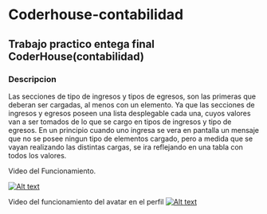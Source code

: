 # Coderhouse-contabilidad
## Trabajo practico entega final CoderHouse(contabilidad)
### Descripcion
Las secciones de tipo de ingresos y tipos de egresos, son las primeras que deberan ser cargadas, al menos con un elemento. Ya que las secciones de ingresos y egresos poseen una lista desplegable cada una, cuyos valores van a ser tomados de lo que se cargo en tipos de ingresos y tipo de egresos.
En un principio cuando uno ingresa se vera en pantalla un mensaje que no se posee ningun tipo de elementos cargado, pero a medida que se vayan realizando las distintas cargas, se ira reflejando en una tabla con todos los valores.


Video del Funcionamiento.

[![Alt text](https://img.youtube.com/vi/fwhE3ovCUqE/0.jpg)](https://www.youtube.com/watch?v=fwhE3ovCUqE)

Video del funcionamiento del avatar en el perfil
[![Alt text](https://img.youtube.com/vi/onfYxn8Nb3w/0.jpg)](https://www.youtube.com/watch?v=onfYxn8Nb3w)
